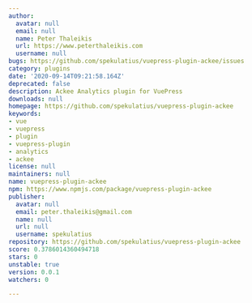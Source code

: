 ```yaml
---
author:
  avatar: null
  email: null
  name: Peter Thaleikis
  url: https://www.peterthaleikis.com
  username: null
bugs: https://github.com/spekulatius/vuepress-plugin-ackee/issues
category: plugins
date: '2020-09-14T09:21:58.164Z'
deprecated: false
description: Ackee Analytics plugin for VuePress
downloads: null
homepage: https://github.com/spekulatius/vuepress-plugin-ackee
keywords:
- vue
- vuepress
- plugin
- vuepress-plugin
- analytics
- ackee
license: null
maintainers: null
name: vuepress-plugin-ackee
npm: https://www.npmjs.com/package/vuepress-plugin-ackee
publisher:
  avatar: null
  email: peter.thaleikis@gmail.com
  name: null
  url: null
  username: spekulatius
repository: https://github.com/spekulatius/vuepress-plugin-ackee
score: 0.3786014360494718
stars: 0
unstable: true
version: 0.0.1
watchers: 0

---
```


